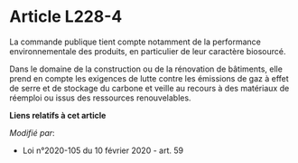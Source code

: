 # Article L228-4

La commande publique tient compte notamment de la performance environnementale des produits, en particulier de leur caractère
biosourcé.

Dans le domaine de la construction ou de la rénovation de bâtiments, elle prend en compte les exigences de lutte contre les
émissions de gaz à effet de serre et de stockage du carbone et veille au recours à des matériaux de réemploi ou issus des
ressources renouvelables.

**Liens relatifs à cet article**

_Modifié par_:

  - Loi n°2020-105 du 10 février 2020 - art. 59
